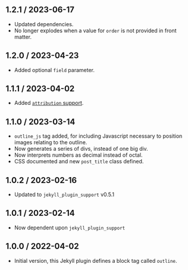 ## 1.2.1 / 2023-06-17
  - Updated dependencies.
  - No longer explodes when a value for `order` is not provided in front matter.

## 1.2.0 / 2023-04-23
  - Added optional `field` parameter.

## 1.1.1 / 2023-04-02
  * Added [`attribution` support](https://github.com/mslinn/jekyll_plugin_support#subclass-attribution).

## 1.1.0 / 2023-03-14
  * `outline_js` tag added, for including Javascript necessary to position images relating to the outline.
  * Now generates a series of divs, instead of one big div.
  * Now interprets numbers as decimal instead of octal.
  * CSS documented and new `post_title` class defined.

## 1.0.2 / 2023-02-16
  * Updated to `jekyll_plugin_support` v0.5.1

## 1.0.1 / 2023-02-14
  * Now dependent upon `jekyll_plugin_support`

## 1.0.0 / 2022-04-02
  * Initial version, this Jekyll plugin defines a block tag called `outline`.
